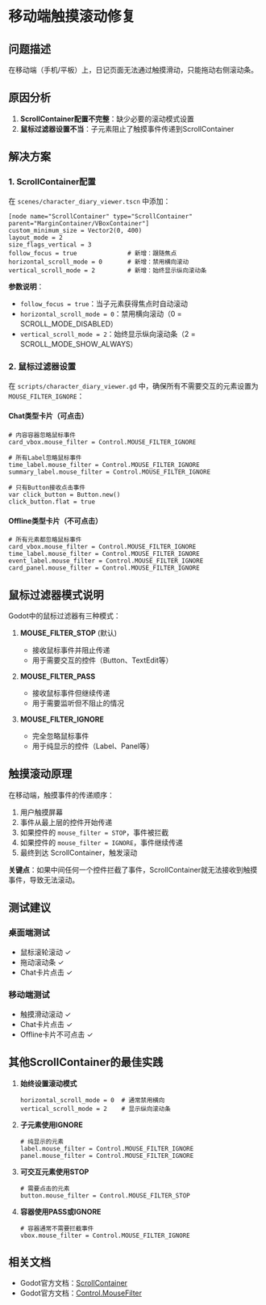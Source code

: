 # 移动端触摸滚动修复

## 问题描述

在移动端（手机/平板）上，日记页面无法通过触摸滑动，只能拖动右侧滚动条。

## 原因分析

1. **ScrollContainer配置不完整**：缺少必要的滚动模式设置
2. **鼠标过滤器设置不当**：子元素阻止了触摸事件传递到ScrollContainer

## 解决方案

### 1. ScrollContainer配置

在 `scenes/character_diary_viewer.tscn` 中添加：

```gdscript
[node name="ScrollContainer" type="ScrollContainer" parent="MarginContainer/VBoxContainer"]
custom_minimum_size = Vector2(0, 400)
layout_mode = 2
size_flags_vertical = 3
follow_focus = true              # 新增：跟随焦点
horizontal_scroll_mode = 0       # 新增：禁用横向滚动
vertical_scroll_mode = 2         # 新增：始终显示纵向滚动条
```

**参数说明**：
- `follow_focus = true`：当子元素获得焦点时自动滚动
- `horizontal_scroll_mode = 0`：禁用横向滚动（0 = SCROLL_MODE_DISABLED）
- `vertical_scroll_mode = 2`：始终显示纵向滚动条（2 = SCROLL_MODE_SHOW_ALWAYS）

### 2. 鼠标过滤器设置

在 `scripts/character_diary_viewer.gd` 中，确保所有不需要交互的元素设置为 `MOUSE_FILTER_IGNORE`：

#### Chat类型卡片（可点击）
```gdscript
# 内容容器忽略鼠标事件
card_vbox.mouse_filter = Control.MOUSE_FILTER_IGNORE

# 所有Label忽略鼠标事件
time_label.mouse_filter = Control.MOUSE_FILTER_IGNORE
summary_label.mouse_filter = Control.MOUSE_FILTER_IGNORE

# 只有Button接收点击事件
var click_button = Button.new()
click_button.flat = true
```

#### Offline类型卡片（不可点击）
```gdscript
# 所有元素都忽略鼠标事件
card_vbox.mouse_filter = Control.MOUSE_FILTER_IGNORE
time_label.mouse_filter = Control.MOUSE_FILTER_IGNORE
event_label.mouse_filter = Control.MOUSE_FILTER_IGNORE
card_panel.mouse_filter = Control.MOUSE_FILTER_IGNORE
```

## 鼠标过滤器模式说明

Godot中的鼠标过滤器有三种模式：

1. **MOUSE_FILTER_STOP** (默认)
   - 接收鼠标事件并阻止传递
   - 用于需要交互的控件（Button、TextEdit等）

2. **MOUSE_FILTER_PASS**
   - 接收鼠标事件但继续传递
   - 用于需要监听但不阻止的情况

3. **MOUSE_FILTER_IGNORE**
   - 完全忽略鼠标事件
   - 用于纯显示的控件（Label、Panel等）

## 触摸滚动原理

在移动端，触摸事件的传递顺序：

1. 用户触摸屏幕
2. 事件从最上层的控件开始传递
3. 如果控件的 `mouse_filter = STOP`，事件被拦截
4. 如果控件的 `mouse_filter = IGNORE`，事件继续传递
5. 最终到达 ScrollContainer，触发滚动

**关键点**：如果中间任何一个控件拦截了事件，ScrollContainer就无法接收到触摸事件，导致无法滚动。

## 测试建议

### 桌面端测试
- 鼠标滚轮滚动 ✓
- 拖动滚动条 ✓
- Chat卡片点击 ✓

### 移动端测试
- 触摸滑动滚动 ✓
- Chat卡片点击 ✓
- Offline卡片不可点击 ✓

## 其他ScrollContainer的最佳实践

1. **始终设置滚动模式**
   ```gdscript
   horizontal_scroll_mode = 0  # 通常禁用横向
   vertical_scroll_mode = 2    # 显示纵向滚动条
   ```

2. **子元素使用IGNORE**
   ```gdscript
   # 纯显示的元素
   label.mouse_filter = Control.MOUSE_FILTER_IGNORE
   panel.mouse_filter = Control.MOUSE_FILTER_IGNORE
   ```

3. **可交互元素使用STOP**
   ```gdscript
   # 需要点击的元素
   button.mouse_filter = Control.MOUSE_FILTER_STOP
   ```

4. **容器使用PASS或IGNORE**
   ```gdscript
   # 容器通常不需要拦截事件
   vbox.mouse_filter = Control.MOUSE_FILTER_IGNORE
   ```

## 相关文档

- Godot官方文档：[ScrollContainer](https://docs.godotengine.org/en/stable/classes/class_scrollcontainer.html)
- Godot官方文档：[Control.MouseFilter](https://docs.godotengine.org/en/stable/classes/class_control.html#enum-control-mousefilter)
